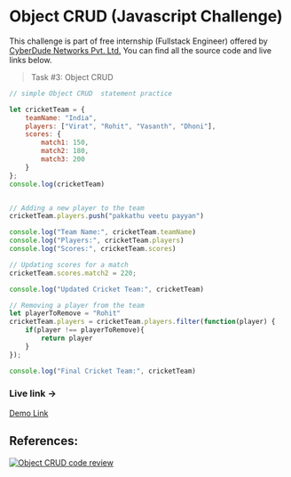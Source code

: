 # Object CRUD (Javascript Challenge)
This challenge is part of free internship (Fullstack Engineer) offered by [CyberDude Networks Pvt. Ltd.](https://cyberdudenetworks.com) You can find all the source code and live links below.

> Task #3: Object CRUD 


```javascript
// simple Object CRUD  statement practice

let cricketTeam = {
    teamName: "India",
    players: ["Virat", "Rohit", "Vasanth", "Dhoni"],
    scores: {
        match1: 150,
        match2: 180,
        match3: 200
    }
};
console.log(cricketTeam)


// Adding a new player to the team
cricketTeam.players.push("pakkathu veetu payyan")

console.log("Team Name:", cricketTeam.teamName)
console.log("Players:", cricketTeam.players)
console.log("Scores:", cricketTeam.scores)

// Updating scores for a match
cricketTeam.scores.match2 = 220;

console.log("Updated Cricket Team:", cricketTeam)

// Removing a player from the team
let playerToRemove = "Rohit"
cricketTeam.players = cricketTeam.players.filter(function(player) {
    if(player !== playerToRemove){
        return player
    }
});

console.log("Final Cricket Team:", cricketTeam)

```

### Live link -> 
[Demo Link](https://vk2401.github.io/Cyberdude-JavaScript-Challenges/03-object-CRUD/index.html)


## References:

[![Object CRUD  code review](https://i.ytimg.com/vi/4SAETZ1ojbQ/maxresdefault.jpg)](http://www.youtube.com/watch?v=4SAETZ1ojbQ "Object CRUD  code review Cyberdude youtube Live")
